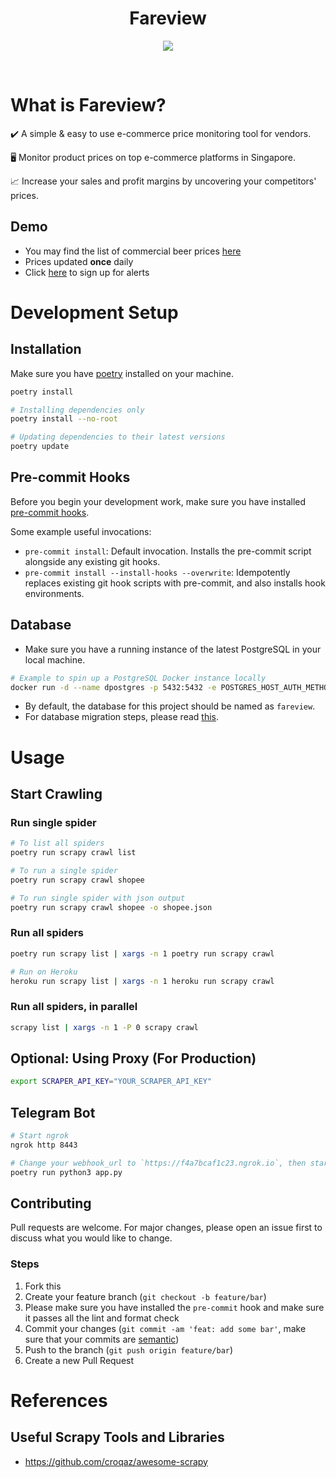 <h1 align="center"><strong>Fareview</strong></h1>

<p align="center">
  <img width="auto" height="auto" src="https://media.giphy.com/media/3o6MbtelsDZdsbFB7i/giphy.gif">
</p>
<br />

# What is Fareview?

✔️ A simple & easy to use e-commerce price monitoring tool for vendors.

🖥 Monitor product prices on top e-commerce platforms in Singapore.

📈 Increase your sales and profit margins by uncovering your competitors' prices.

## Demo

-   You may find the list of commercial beer prices [here](https://docs.google.com/spreadsheets/d/1ImvPhsWp3mRF5lz7C55Ub2Z5okzitIvU6WG77YWL5PU/edit?usp=sharing)
-   Prices updated **once** daily
-   Click [here](https://t.me/FareviewBot) to sign up for alerts

# Development Setup

## Installation

Make sure you have [poetry](https://python-poetry.org/docs/#installation) installed on your machine.

```sh
poetry install

# Installing dependencies only
poetry install --no-root

# Updating dependencies to their latest versions
poetry update
```

## Pre-commit Hooks

Before you begin your development work, make sure you have installed [pre-commit hooks](https://pre-commit.com/index.html#installation).

Some example useful invocations:

-   `pre-commit install`: Default invocation. Installs the pre-commit script alongside any existing git hooks.
-   `pre-commit install --install-hooks --overwrite`: Idempotently replaces existing git hook scripts with pre-commit, and also installs hook environments.

## Database

-   Make sure you have a running instance of the latest PostgreSQL in your local machine.

```sh
# Example to spin up a PostgreSQL Docker instance locally
docker run -d --name dpostgres -p 5432:5432 -e POSTGRES_HOST_AUTH_METHOD=trust postgres:latest
```

-   By default, the database for this project should be named as `fareview`.
-   For database migration steps, please read [this](alembic/README.md).

# Usage

## Start Crawling

### Run single spider

```sh
# To list all spiders
poetry run scrapy crawl list

# To run a single spider
poetry run scrapy crawl shopee

# To run single spider with json output
poetry run scrapy crawl shopee -o shopee.json
```

### Run all spiders

```sh
poetry run scrapy list | xargs -n 1 poetry run scrapy crawl

# Run on Heroku
heroku run scrapy list | xargs -n 1 heroku run scrapy crawl
```

### Run all spiders, in parallel

```sh
scrapy list | xargs -n 1 -P 0 scrapy crawl
```

## Optional: Using Proxy (For Production)

```sh
export SCRAPER_API_KEY="YOUR_SCRAPER_API_KEY"
```

## Telegram Bot

```sh
# Start ngrok
ngrok http 8443

# Change your webhook_url to `https://f4a7bcaf1c23.ngrok.io`, then start app.py
poetry run python3 app.py
```

## Contributing

Pull requests are welcome. For major changes, please open an issue first to discuss what you would like to change.

### Steps

1. Fork this
2. Create your feature branch (`git checkout -b feature/bar`)
3. Please make sure you have installed the `pre-commit` hook and make sure it passes all the lint and format check
4. Commit your changes (`git commit -am 'feat: add some bar'`, make sure that your commits are [semantic](https://www.conventionalcommits.org/en/v1.0.0/#summary))
5. Push to the branch (`git push origin feature/bar`)
6. Create a new Pull Request

# References

## Useful Scrapy Tools and Libraries

-   https://github.com/croqaz/awesome-scrapy
